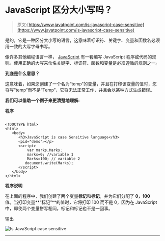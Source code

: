 # JavaScript 区分大小写吗？

> 原文:[https://www.javatpoint.com/is-javascript-case-sensitive](https://www.javatpoint.com/is-javascript-case-sensitive)

是的，它是一种区分大小写的语言，这意味着标识符、关键字、变量和函数名必须用一致的大写字母书写。

像许多其他编程语言一样， [JavaScript](https://www.javatpoint.com/javascript-tutorial) 有一套编写 JavaScript 程序或代码的规则。使用正确的大写来命名关键字、标识符、函数和变量是必须遵循的规则之一。

**到底是什么意思？**

这意味着，如果您创建了一个名为“temp”的变量，并且在打印该变量的值时，您将写“temp”而不是“Temp”，它将无法正常工作，并且会以某种方式生成错误。

**我们可以借助一个例子来更清楚地理解:**

**程序**

```

<!DOCTYPE html>
<html>
   <body>
      <h3>JavaScript is case Sensitive language</h3>
      <pid="demo"></p>
      <script>
          var marks,Marks; 
          marks=0; //variable 1
          Marks=100; // variable 2
         document.write(Marks);
      </script>
   </body>
</html>

```

**程序说明**

在上面的程序中，我们创建了两个变量**标记**和**标记**，并为它们分配了 **0，100** 值。当打印变量**“标记”**的值时，它将打印 100 而不是 0，因为在 JavaScript 中，即使两个变量拼写相同，标记和标记也不是一回事。

输出

![Is JavaScript case sensitive](../Images/1cf332de43775cdf968fd3772506c363.png)

* * *